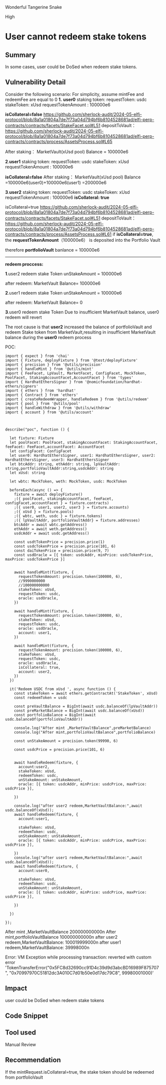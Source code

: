 Wonderful Tangerine Snake

High

# User cannot redeem stake tokens

## Summary
In some cases,  user could be DoSed when redeem stake tokens.

## Vulnerability Detail
Consider the following scenario:
For simplicity, assume mintFee and redeemFee are equal to 0
**1.**
**user0** staking  token:
requestToken: usdc
stakeToken: xUsd
requestTokenAmount  : 100000e6


**isCollateral=false**
https://github.com/sherlock-audit/2024-05-elfi-protocol/blob/8a1a01804a7de7f73a04d794bf6b8104528681ad/elfi-perp-contracts/contracts/facets/StakeFacet.sol#L51
depositToVault：
https://github.com/sherlock-audit/2024-05-elfi-protocol/blob/8a1a01804a7de7f73a04d794bf6b8104528681ad/elfi-perp-contracts/contracts/process/AssetsProcess.sol#L65

After staking：
MarketVault(xUsd pool) Balance = 100000e6

**2**.**user1** staking  token:
requestToken: usdc
stakeToken: xUsd
requestTokenAmount  : 100000e6

**isCollateral=false**
After staking：
MarketVault(xUsd pool) Balance =100000e6(user0)+100000e6(user1) =200000e6 



**3**.**user2** staking  token:
requestToken: usdc
stakeToken: xUsd
requestTokenAmount  : 100000e6
**isCollateral: true**

isCollateral=true
https://github.com/sherlock-audit/2024-05-elfi-protocol/blob/8a1a01804a7de7f73a04d794bf6b8104528681ad/elfi-perp-contracts/contracts/facets/StakeFacet.sol#L51
depositToVault：
https://github.com/sherlock-audit/2024-05-elfi-protocol/blob/8a1a01804a7de7f73a04d794bf6b8104528681ad/elfi-perp-contracts/contracts/process/AssetsProcess.sol#L61
if **isCollateral=true**, the **requestTokenAmount**（100000e6） is deposited into the Portfolio Vault

therefore **portfolioVault** banlance = 100000e6

----------------------------------------------------------------------

**redeem proccess:**

**1**.user2 redeem stake Token
unStakeAmount = 100000e6

after redeem:
MarketVault Balance= 100000e6

**2**.user1 redeem stake Token
unStakeAmount = 100000e6

after redeem:
MarketVault Balance= 0


**3**.user0 redeem stake Token
Due to insufficient MarketVault balance, user0 redeem will revert


The root cause is that **user2** increased the balance of portfolioVault and redeem Stake token from MarketVault,resulting in  insufficient MarketVault balance during the **user0** redeem process



POC:

```solidity
import { expect } from 'chai'
import { Fixture, deployFixture } from '@test/deployFixture'
import { precision } from '@utils/precision'
import { handleMint } from '@utils/mint'
import { FeeFacet, LpVault, MarketFacet, ConfigFacet, MockToken, PoolFacet, StakingAccountFacet,AccountFacet } from 'types'
import { HardhatEthersSigner } from '@nomicfoundation/hardhat-ethers/signers'
import { ethers } from 'hardhat'
import { Contract } from 'ethers'
import { createRedeemWrapper, handleRedeem } from '@utils/redeem'
import { pool } from '@utils/pool'
import { handleWithdraw } from '@utils/withdraw'
import { account } from '@utils/account'



describe("poc", function () {

  let fixture: Fixture
  let poolFacet: PoolFacet, stakingAccountFacet: StakingAccountFacet, feeFacet: FeeFacet,accountFacet: AccountFacet
  let configFacet: ConfigFacet
  let user0: HardhatEthersSigner, user1: HardhatEthersSigner, user2: HardhatEthersSigner, user3: HardhatEthersSigner
  let btcAddr: string, ethAddr: string, lpVaultAddr: string,portfolioVaultAddr:string,usdcAddr: string
  let xUsd: string
  
  let wbtc: MockToken, weth: MockToken, usdc: MockToken

  beforeEach(async () => {
    fixture = await deployFixture()
    ;({ poolFacet, stakingAccountFacet, feeFacet, configFacet,accountFacet } = fixture.contracts)
    ;({ user0, user1, user2, user3 } = fixture.accounts)
    ;({ xUsd } = fixture.pools)
    ;({ wbtc, weth, usdc } = fixture.tokens)
    ;({ lpVaultAddr, portfolioVaultAddr} = fixture.addresses)
    btcAddr = await wbtc.getAddress()
    ethAddr = await weth.getAddress()
    usdcAddr = await usdc.getAddress()

    const usdtTokenPrice = precision.price(1)
    const usdcTokenPrice = precision.price(101, 6)
    const daiTokenPrice = precision.price(9, 7)
    const usdOracle = [{ token: usdcAddr, minPrice: usdcTokenPrice, maxPrice: usdcTokenPrice }]
   

    await handleMint(fixture, {
      requestTokenAmount: precision.token(100000, 6),
      //9990000000
      //100000000000
      stakeToken: xUsd,
      requestToken: usdc,
      oracle: usdOracle,
    })

    await handleMint(fixture, {
      requestTokenAmount: precision.token(100000, 6),
      stakeToken: xUsd,
      requestToken: usdc,
      oracle: usdOracle,
      account: user1,
    })

    await handleMint(fixture, {
      requestTokenAmount: precision.token(100000, 6),
      stakeToken: xUsd,
      requestToken: usdc,
      oracle: usdOracle,
      isCollateral: true,
      account: user2,
    })
  })

  it('Redeem USDC from xUsd ', async function () {
    const stakeToken = await ethers.getContractAt('StakeToken', xUsd)
    const redeemToken = usdc
   
    const preVaultBalance = BigInt(await usdc.balanceOf(lpVaultAddr))
    const preMarketBalance = BigInt(await usdc.balanceOf(xUsd))
    const portfolioBalance = BigInt(await usdc.balanceOf(portfolioVaultAddr))

    console.log("After mint ,MarketVaultBalance",preMarketBalance)
    console.log("After mint,portfolioVaultBalance",portfolioBalance)
    
    const unStakeAmount = precision.token(99990, 6)

    const usdcPrice = precision.price(101, 6) 


    await handleRedeem(fixture, {
      account:user2,
      stakeToken: xUsd,
      redeemToken: usdc,
      unStakeAmount: unStakeAmount,
      oracle: [{ token: usdcAddr, minPrice: usdcPrice, maxPrice: usdcPrice }],
      
    })

    console.log("after user2 redeem,MarketVaultBalance:",await usdc.balanceOf(xUsd));
    await handleRedeem(fixture, {
      account:user1,
     
      stakeToken: xUsd,
      redeemToken: usdc,
      unStakeAmount: unStakeAmount,
      oracle: [{ token: usdcAddr, minPrice: usdcPrice, maxPrice: usdcPrice }],
      
    })
    console.log("after user1 redeem,MarketVaultBalance:",await usdc.balanceOf(xUsd));
    await handleRedeem(fixture, {
      account:user0,
     
      stakeToken: xUsd,
      redeemToken: usdc,
      unStakeAmount: unStakeAmount,
      oracle: [{ token: usdcAddr, minPrice: usdcPrice, maxPrice: usdcPrice }],
      
    })
 
  })

});

```
After mint ,MarketVaultBalance 200000000000n
After mint,portfolioVaultBalance 100000000000n
after user2 redeem,MarketVaultBalance: 100019999000n
after user1 redeem,MarketVaultBalance: 39998000n


 Error: VM Exception while processing transaction: reverted with custom error 'TokenTransferError("0x5FC8d32690cc91D4c39d9d3abcBD16989F875707", "0x70997970C51812dc3A010C7d01b50e0d17dc79C8", 99980001000)'

## Impact
user could be DoSed when redeem stake tokens

## Code Snippet

## Tool used

Manual Review

## Recommendation
If the mintRequest.isCollateral=true, the stake token should be redeemed from portfolioVault
